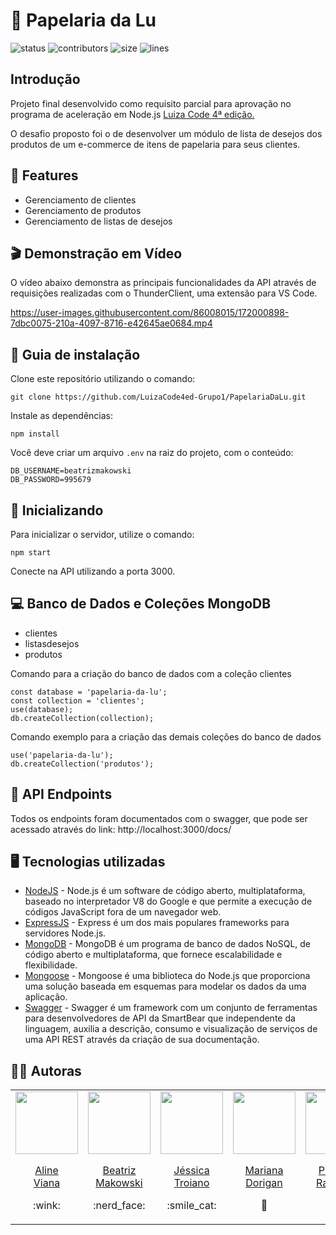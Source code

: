 # 📝 Papelaria da Lu 
![status](https://img.shields.io/badge/status-finished-success) ![contributors](https://img.shields.io/github/contributors/LuizaCode4ed-Grupo1/PapelariaDaLu) 
![size](https://img.shields.io/github/repo-size/LuizaCode4ed-Grupo1/PapelariaDaLu) ![lines](https://img.shields.io/tokei/lines/github.com/LuizaCode4ed-Grupo1/PapelariaDaLu)

## Introdução
Projeto final desenvolvido como requisito parcial para aprovação no programa de aceleração em Node.js [Luiza Code 4ª edição.](https://conteudo.carreiras.magazineluiza.com.br/luiza-code-4-edicao-inscricao)

O desafio proposto foi o de desenvolver um módulo de lista de desejos dos produtos de um e-commerce de itens de papelaria para seus clientes.

## 🎯 Features

* Gerenciamento de clientes
* Gerenciamento de produtos
* Gerenciamento de listas de desejos

## :clapper: Demonstração em Vídeo
O vídeo abaixo demonstra as principais funcionalidades da API através de requisições realizadas com o ThunderClient, uma extensão para VS Code.

https://user-images.githubusercontent.com/86008015/172000898-7dbc0075-210a-4097-8716-e42645ae0684.mp4


## 📖 Guia de instalação

Clone este repositório utilizando o comando:
```
git clone https://github.com/LuizaCode4ed-Grupo1/PapelariaDaLu.git
```
Instale as dependências:
```
npm install
```
Você deve criar um arquivo ``.env`` na raiz do projeto, com o conteúdo:
```
DB_USERNAME=beatrizmakowski
DB_PASSWORD=995679
```

## 🚀 Inicializando

Para inicializar o servidor, utilize o comando:
```
npm start
```
Conecte na API utilizando a porta 3000.

## 💻 Banco de Dados e Coleções MongoDB

* clientes
* listasdesejos
* produtos

Comando para a criação do banco de dados com a coleção clientes
```
const database = 'papelaria-da-lu';
const collection = 'clientes';
use(database);
db.createCollection(collection);
```
Comando exemplo para a criação das demais coleções do banco de dados
```
use('papelaria-da-lu');
db.createCollection('produtos');
```

## 🚩 API Endpoints

Todos os endpoints foram documentados com o swagger, que pode ser acessado através do link: 
http://localhost:3000/docs/

## 🖥️ Tecnologias utilizadas

* [NodeJS](https://nodejs.dev/) - Node.js é um software de código aberto, multiplataforma, baseado no interpretador V8 do Google e que permite a execução de códigos JavaScript fora de um navegador web.
* [ExpressJS](https://www.expresjs.org/) - Express é um dos mais populares frameworks para servidores Node.js.
* [MongoDB](https://www.mongodb.com/) - MongoDB é um programa de banco de dados NoSQL, de código aberto e multiplataforma, que fornece escalabilidade e flexibilidade.
* [Mongoose](https://mongoosejs.com/) - Mongoose é uma biblioteca do Node.js que proporciona uma solução baseada em esquemas para modelar os dados da uma aplicação.
* [Swagger](https://swagger.io/docs/) - Swagger é um framework com um conjunto de ferramentas para desenvolvedores de API da SmartBear que independente da linguagem, auxilia a descrição, consumo e visualização de serviços de uma API REST através da criação de sua documentação.


## :woman_technologist: Autoras

<table align="center">
    <tr align="center">
        <td>
            <a href="https://github.com/alineviana">
                <img src="https://avatars.githubusercontent.com/u/80078418?v=4" width=100 />
                <p>Aline<br>Viana</p>
            </a>
            <p>:wink:</p>
        </td>
        <td>
            <a href="https://github.com/beatrizmakowski">
                <img src="https://avatars.githubusercontent.com/u/86008015?v=4" width=100 />
                <p>Beatriz<br>Makowski</p>
            </a>
            <p>:nerd_face:</p>
        </td>
        <td>
            <a href="https://github.com/JessicaTroiano">
                 <img src="https://avatars.githubusercontent.com/u/101470905?v=4" width=100 />
                <p>Jéssica<br>Troiano</p>
            </a>
        <p>:smile_cat:</p>
        </td>
        <td>
            <a href="https://github.com/mahdorigan">
                 <img src="https://avatars.githubusercontent.com/u/103972305?v=4" width=100 />
                <p>Mariana<br>Dorigan</p>
            </a>
        <p>🤖</p>
        </td>
        <td>
            <a href="https://github.com/priscillararimmy">
                 <img src="https://avatars.githubusercontent.com/u/89642572?v=4" width=100 />
                <p>Priscilla<br>Rarimmy</p>
            </a>
        <p>👾</p>
        </td>
    </tr> 
</table>
